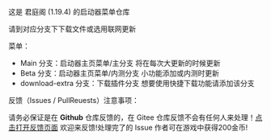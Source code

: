 这是 君庭阁 (1.19.4) 的启动器菜单仓库

请到对应分支下下载文件或选用联网更新

菜单：

- Main 分支：启动器主页菜单/主分支 将在每次大更新的时候更新
- Beta 分支：启动器主页菜单/内测分支 小功能添加或内测时更新
- download-extra 分支：下载插件分支 想要使用快捷下载功能请添加该分支

反馈（Issues / PullReuests）注意事项：

请务必保证是在 **Github** 仓库反馈的，在 Gitee 仓库反馈不会有任何人来处理！[点击打开反馈页面](https://github.com/YUANXINGlingyun/ccxaml/issues)
欢迎来反馈!处理完了的 Issue 作者可在游戏中获得200金币!
